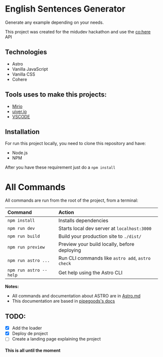 # English Sentences Generator

Generate any example depending on your needs.

This project was created for the midudev hackathon and use the [co:here](https://cohere.ai/) API

## Technologies

- Astro
- Vanilla JavaScript
- Vanilla CSS
- Cohere

## Tools uses to make this projects:

- [Mirio](https://miro.com/)
- [uiver.io](https://uiverse.io/)
- [VSCODE](https://code.visualstudio.com/)

## Installation

For run this project locally, you need to clone this repository and have:

- Node.js
- NPM

After you have these requirement just do a `npm install`

# All Commands

All commands are run from the root of the project, from a terminal:

| Command                | Action                                           |
| :--------------------- | :----------------------------------------------- |
| `npm install`          | Installs dependencies                            |
| `npm run dev`          | Starts local dev server at `localhost:3000`      |
| `npm run build`        | Build your production site to `./dist/`          |
| `npm run preview`      | Preview your build locally, before deploying     |
| `npm run astro ...`    | Run CLI commands like `astro add`, `astro check` |
| `npm run astro --help` | Get help using the Astro CLI                     |

**Notes:**

- All commands and documentation about ASTRO are in [Astro.md](ASTRO.md)
- This documentation are based in [pipegoods's docs](https://github.com/pipegoods/give-idea-cohere)

## TODO:

- [x] Add the loader
- [x] Deploy de project
- [ ] Create a landing page explaining the project

#### This is all until the moment
